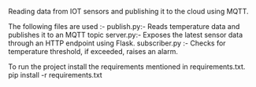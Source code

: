 Reading data from IOT sensors and publishing it to the cloud using MQTT.

The following files are used :-
publish.py:- Reads temperature data and publishes it to an MQTT topic
server.py:- Exposes the latest sensor data through an HTTP endpoint using Flask.
subscriber.py :- Checks for temperature threshold, if exceeded, raises an alarm.

To run the project install the requirements mentioned in requirements.txt.
pip install -r requirements.txt

